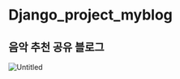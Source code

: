 # Django_project_myblog
## 음악 추천 공유 블로그

![Untitled](https://github.com/su0797/Django_project_myblog/assets/95666574/649e54ca-ece2-4f68-93c0-94643f3f5f51)
